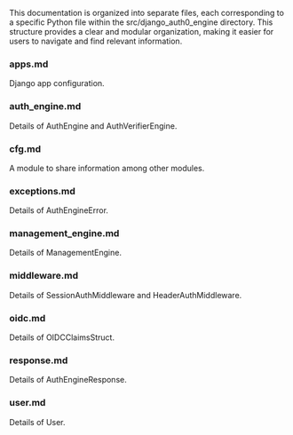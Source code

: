 This documentation is organized into separate files, each corresponding to a specific Python file within the src/django_auth0_engine directory. This structure provides a clear and modular organization, making it easier for users to navigate and find relevant information.

### apps.md

Django app configuration.

### auth_engine.md

Details of AuthEngine and AuthVerifierEngine.

### cfg.md

A module to share information among other modules.

### exceptions.md

Details of  AuthEngineError.

### management_engine.md

Details of ManagementEngine.

### middleware.md

Details of SessionAuthMiddleware and HeaderAuthMiddleware.

### oidc.md

Details of OIDCClaimsStruct.

### response.md

Details of AuthEngineResponse.

### user.md

Details of User.
